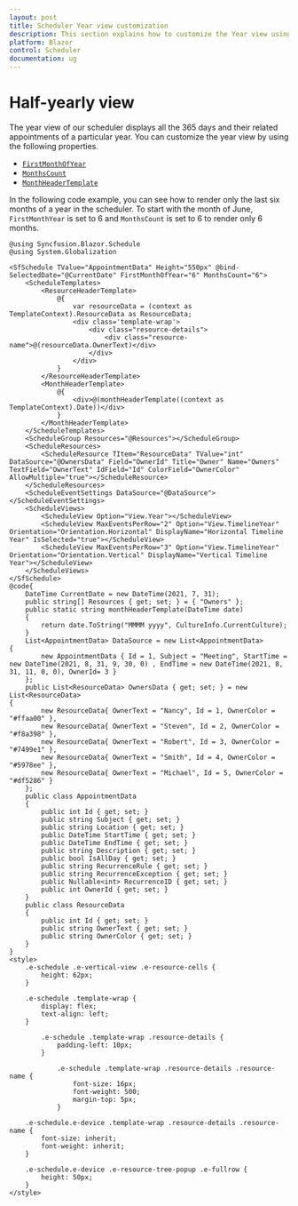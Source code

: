 ```yaml
---
layout: post
title: Scheduler Year view customization
description: This section explains how to customize the Year view using different properties in scheduler
platform: Blazor
control: Scheduler
documentation: ug
---
```


# Half-yearly view

The year view of our scheduler displays all the 365 days and their related appointments of a particular year. You can customize the year view by using the following properties.

* [`FirstMonthOfYear`](https://help.syncfusion.com/cr/blazor/Syncfusion.Blazor.Schedule.SfSchedule-1.html#Syncfusion_Blazor_Schedule_SfSchedule_1_FirstMonthOfYear)
* [`MonthsCount`](https://help.syncfusion.com/cr/blazor/Syncfusion.Blazor.Schedule.SfSchedule-1.html#Syncfusion_Blazor_Schedule_SfSchedule_1_MonthsCount)
* [`MonthHeaderTemplate`](https://help.syncfusion.com/cr/blazor/Syncfusion.Blazor.Schedule.ScheduleTemplates.html#Syncfusion_Blazor_Schedule_ScheduleTemplates_MonthHeaderTemplate)

In the following code example, you can see how to render only the last six months of a year in the scheduler. To start with the month of  June, `FirstMonthYear` is set to 6 and `MonthsCount` is set to 6 to render only 6 months.

```cshtml
@using Syncfusion.Blazor.Schedule
@using System.Globalization

<SfSchedule TValue="AppointmentData" Height="550px" @bind-SelectedDate="@CurrentDate" FirstMonthOfYear="6" MonthsCount="6">
    <ScheduleTemplates>
        <ResourceHeaderTemplate>
            @{
                var resourceData = (context as TemplateContext).ResourceData as ResourceData;
                <div class='template-wrap'>
                    <div class="resource-details">
                        <div class="resource-name">@(resourceData.OwnerText)</div>
                    </div>
                </div>
            }
        </ResourceHeaderTemplate>
        <MonthHeaderTemplate>
            @{
                <div>@(monthHeaderTemplate((context as TemplateContext).Date))</div>
            }
        </MonthHeaderTemplate>
    </ScheduleTemplates>
    <ScheduleGroup Resources="@Resources"></ScheduleGroup>
    <ScheduleResources>
        <ScheduleResource TItem="ResourceData" TValue="int" DataSource="@OwnersData" Field="OwnerId" Title="Owner" Name="Owners" TextField="OwnerText" IdField="Id" ColorField="OwnerColor" AllowMultiple="true"></ScheduleResource>
    </ScheduleResources>
    <ScheduleEventSettings DataSource="@DataSource"></ScheduleEventSettings>
    <ScheduleViews>
        <ScheduleView Option="View.Year"></ScheduleView>
        <ScheduleView MaxEventsPerRow="2" Option="View.TimelineYear" Orientation="Orientation.Horizontal" DisplayName="Horizontal Timeline Year" IsSelected="true"></ScheduleView>
        <ScheduleView MaxEventsPerRow="3" Option="View.TimelineYear" Orientation="Orientation.Vertical" DisplayName="Vertical Timeline Year"></ScheduleView>
    </ScheduleViews>
</SfSchedule>
@code{
    DateTime CurrentDate = new DateTime(2021, 7, 31);
    public string[] Resources { get; set; } = { "Owners" };
    public static string monthHeaderTemplate(DateTime date)
    {
        return date.ToString("MMMM yyyy", CultureInfo.CurrentCulture);
    }
    List<AppointmentData> DataSource = new List<AppointmentData>
{
        new AppointmentData { Id = 1, Subject = "Meeting", StartTime = new DateTime(2021, 8, 31, 9, 30, 0) , EndTime = new DateTime(2021, 8, 31, 11, 0, 0), OwnerId= 3 }
    };
    public List<ResourceData> OwnersData { get; set; } = new List<ResourceData>
{
        new ResourceData{ OwnerText = "Nancy", Id = 1, OwnerColor = "#ffaa00" },
        new ResourceData{ OwnerText = "Steven", Id = 2, OwnerColor = "#f8a398" },
        new ResourceData{ OwnerText = "Robert", Id = 3, OwnerColor = "#7499e1" },
        new ResourceData{ OwnerText = "Smith", Id = 4, OwnerColor = "#5978ee" },
        new ResourceData{ OwnerText = "Michael", Id = 5, OwnerColor = "#df5286" }
    };
    public class AppointmentData
    {
        public int Id { get; set; }
        public string Subject { get; set; }
        public string Location { get; set; }
        public DateTime StartTime { get; set; }
        public DateTime EndTime { get; set; }
        public string Description { get; set; }
        public bool IsAllDay { get; set; }
        public string RecurrenceRule { get; set; }
        public string RecurrenceException { get; set; }
        public Nullable<int> RecurrenceID { get; set; }
        public int OwnerId { get; set; }
    }
    public class ResourceData
    {
        public int Id { get; set; }
        public string OwnerText { get; set; }
        public string OwnerColor { get; set; }
    }
}
<style>
    .e-schedule .e-vertical-view .e-resource-cells {
        height: 62px;
    }

    .e-schedule .template-wrap {
        display: flex;
        text-align: left;
    }

        .e-schedule .template-wrap .resource-details {
            padding-left: 10px;
        }

            .e-schedule .template-wrap .resource-details .resource-name {
                font-size: 16px;
                font-weight: 500;
                margin-top: 5px;
            }

    .e-schedule.e-device .template-wrap .resource-details .resource-name {
        font-size: inherit;
        font-weight: inherit;
    }

    .e-schedule.e-device .e-resource-tree-popup .e-fullrow {
        height: 50px;
    }
</style>

```